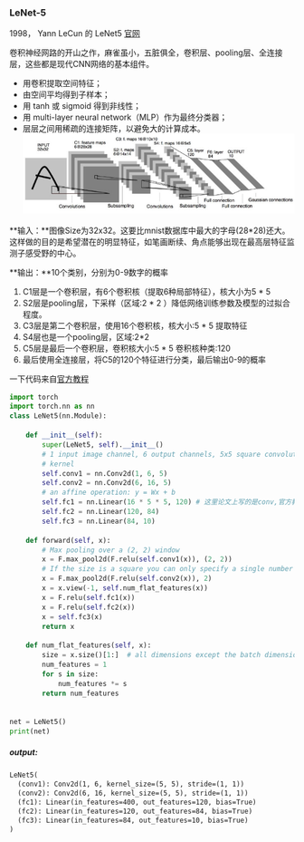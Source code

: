 ### LeNet-5

1998， Yann LeCun 的 LeNet5 [官网](http://yann.lecun.com/exdb/lenet/index.html)

卷积神经网路的开山之作，麻雀虽小，五脏俱全，卷积层、pooling层、全连接层，这些都是现代CNN网络的基本组件。

- 用卷积提取空间特征；
- 由空间平均得到子样本；
- 用 tanh 或 sigmoid 得到非线性；
- 用 multi-layer neural network（MLP）作为最终分类器；
- 层层之间用稀疏的连接矩阵，以避免大的计算成本。![img](img/lenet5.jpg)

**输入：**图像Size为32x32。这要比mnist数据库中最大的字母(28*28)还大。这样做的目的是希望潜在的明显特征，如笔画断续、角点能够出现在最高层特征监测子感受野的中心。

**输出：**10个类别，分别为0-9数字的概率

1. C1层是一个卷积层，有6个卷积核（提取6种局部特征），核大小为5 * 5
2. S2层是pooling层，下采样（区域:2 * 2 ）降低网络训练参数及模型的过拟合程度。
3. C3层是第二个卷积层，使用16个卷积核，核大小:5 * 5 提取特征
4. S4层也是一个pooling层，区域:2*2
5. C5层是最后一个卷积层，卷积核大小:5 * 5 卷积核种类:120
6. 最后使用全连接层，将C5的120个特征进行分类，最后输出0-9的概率

一下代码来自[官方教程](https://pytorch.org/tutorials/beginner/blitz/neural_networks_tutorial.html)

```python
import torch
import torch.nn as nn
class LeNet5(nn.Module):

    def __init__(self):
        super(LeNet5, self).__init__()
        # 1 input image channel, 6 output channels, 5x5 square convolution
        # kernel
        self.conv1 = nn.Conv2d(1, 6, 5)
        self.conv2 = nn.Conv2d(6, 16, 5)
        # an affine operation: y = Wx + b
        self.fc1 = nn.Linear(16 * 5 * 5, 120) # 这里论文上写的是conv,官方教程用了线性层
        self.fc2 = nn.Linear(120, 84)
        self.fc3 = nn.Linear(84, 10)

    def forward(self, x):
        # Max pooling over a (2, 2) window
        x = F.max_pool2d(F.relu(self.conv1(x)), (2, 2))
        # If the size is a square you can only specify a single number
        x = F.max_pool2d(F.relu(self.conv2(x)), 2)
        x = x.view(-1, self.num_flat_features(x))
        x = F.relu(self.fc1(x))
        x = F.relu(self.fc2(x))
        x = self.fc3(x)
        return x

    def num_flat_features(self, x):
        size = x.size()[1:]  # all dimensions except the batch dimension
        num_features = 1
        for s in size:
            num_features *= s
        return num_features


net = LeNet5()
print(net)
```

##### output:

```
LeNet5(
  (conv1): Conv2d(1, 6, kernel_size=(5, 5), stride=(1, 1))
  (conv2): Conv2d(6, 16, kernel_size=(5, 5), stride=(1, 1))
  (fc1): Linear(in_features=400, out_features=120, bias=True)
  (fc2): Linear(in_features=120, out_features=84, bias=True)
  (fc3): Linear(in_features=84, out_features=10, bias=True)
)
```